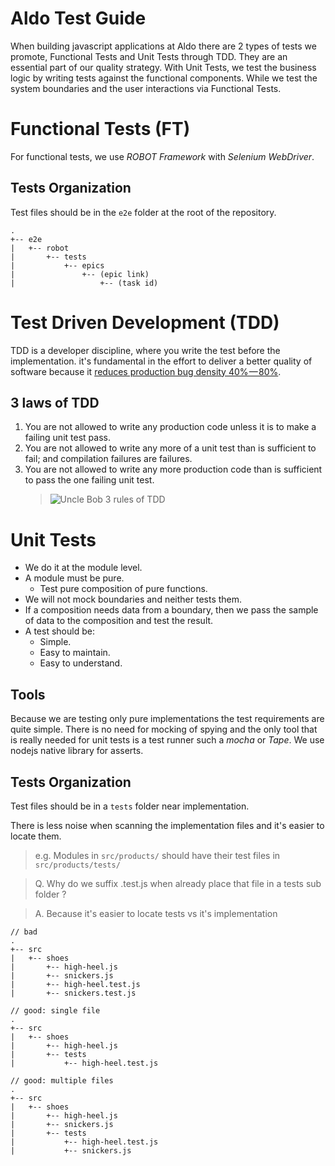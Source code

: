# Aldo Test Guide
When building javascript applications at Aldo there are 2 types of tests we promote, Functional Tests and Unit Tests through TDD. They are an essential part of our quality strategy. With Unit Tests, we test the business logic by writing tests against the functional components. While we test the system boundaries and the user interactions via Functional Tests.

# Functional Tests (FT)
For functional tests, we use _ROBOT Framework_ with _Selenium WebDriver_.

## Tests Organization
Test files should be in the `e2e` folder at the root of the repository.

```
.
+-- e2e
|   +-- robot
|       +-- tests
|           +-- epics
|               +-- (epic link)
|                   +-- (task id)
```

# Test Driven Development (TDD)
TDD is a developer discipline, where you write the test before the implementation. it's fundamental in the effort to deliver a better quality of software because it [reduces production bug density 40% — 80%](https://www.computer.org/csdl/mags/so/2007/03/s3024.pdf).

## 3 laws of TDD
1. You are not allowed to write any production code unless it is to make a failing unit test pass.
2. You are not allowed to write any more of a unit test than is sufficient to fail; and compilation failures are failures.
3. You are not allowed to write any more production code than is sufficient to pass the one failing unit test.
    > ![Uncle Bob 3 rules of TDD](http://butunclebob.com/ArticleS.UncleBob.TheThreeRulesOfTdd)

# Unit Tests
- We do it at the module level.
- A module must be pure.
    - Test pure composition of pure functions.
- We will not mock boundaries and neither tests them.
- If a composition needs data from a boundary, then we pass the sample of data to the composition and test the result.
- A test should be:
    * Simple.
    * Easy to maintain.
    * Easy to understand.

## Tools
Because we are testing only pure implementations the test requirements are quite simple. There is no need for mocking of spying and the only tool that is really needed for unit tests is a test runner such a _mocha_ or _Tape_. We use nodejs native library for asserts.

## Tests Organization
Test files should be in a `tests` folder near implementation.

There is less noise when scanning the implementation files and it's easier to locate them.
> e.g. Modules in `src/products/` should have their test files in `src/products/tests/`

> Q. Why do we suffix .test.js when already place that file in a tests sub folder ?

> A. Because it's easier to locate tests vs it's implementation

```
// bad
.
+-- src
|   +-- shoes
|       +-- high-heel.js
|       +-- snickers.js
|       +-- high-heel.test.js
|       +-- snickers.test.js

// good: single file
.
+-- src
|   +-- shoes
|       +-- high-heel.js
|       +-- tests
|           +-- high-heel.test.js

// good: multiple files
.
+-- src
|   +-- shoes
|       +-- high-heel.js
|       +-- snickers.js
|       +-- tests
|           +-- high-heel.test.js
|           +-- snickers.js
```